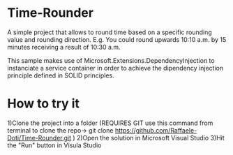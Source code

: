 # Time-Rounder
A simple project that allows to round time based on a specific rounding value and rounding direction. 
E.g. You could round upwards 10:10 a.m. by 15 minutes receiving a result of 10:30 a.m. 

This sample makes use of Microsoft.Extensions.DependencyInjection to instanciate a service container in order to achieve the dipendency injection principle defined in SOLID principles. 

# How to try it 

1)Clone the project into a folder (REQUIRES GIT use this command from terminal to clone the repo->  git clone https://github.com/Raffaele-Doti/Time-Rounder.git )
2)Open the solution in Microsoft Visual Studio
3)Hit the "Run" button in Visula Studio 
